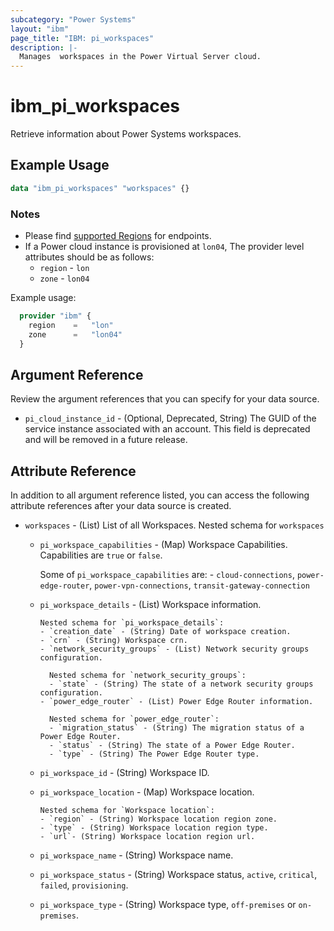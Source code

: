 ```yaml
---
subcategory: "Power Systems"
layout: "ibm"
page_title: "IBM: pi_workspaces"
description: |-
  Manages  workspaces in the Power Virtual Server cloud.
---
```


# ibm_pi_workspaces

Retrieve information about  Power Systems workspaces.

## Example Usage

```terraform
data "ibm_pi_workspaces" "workspaces" {}
```

### Notes

- Please find [supported Regions](https://cloud.ibm.com/apidocs/power-cloud#endpoint) for endpoints.
- If a Power cloud instance is provisioned at `lon04`, The provider level attributes should be as follows:
  - `region` - `lon`
  - `zone` - `lon04`

Example usage:

  ```terraform
    provider "ibm" {
      region    =   "lon"
      zone      =   "lon04"
    }
  ```

## Argument Reference

Review the argument references that you can specify for your data source.

- `pi_cloud_instance_id` - (Optional, Deprecated, String) The GUID of the service instance associated with an account. This field is deprecated and will be removed in a future release.

## Attribute Reference

In addition to all argument reference listed, you can access the following attribute references after your data source is created.

- `workspaces` - (List) List of all Workspaces.
  Nested schema for `workspaces`
  - `pi_workspace_capabilities` - (Map) Workspace Capabilities. Capabilities are `true` or `false`.

      Some of `pi_workspace_capabilities` are:
        - `cloud-connections`, `power-edge-router`, `power-vpn-connections`, `transit-gateway-connection`

  - `pi_workspace_details` - (List) Workspace information.

        Nested schema for `pi_workspace_details`:
        - `creation_date` - (String) Date of workspace creation.
        - `crn` - (String) Workspace crn.
        - `network_security_groups` - (List) Network security groups configuration.

          Nested schema for `network_security_groups`:
          - `state` - (String) The state of a network security groups configuration.
        - `power_edge_router` - (List) Power Edge Router information.

          Nested schema for `power_edge_router`:
          - `migration_status` - (String) The migration status of a Power Edge Router.
          - `status` - (String) The state of a Power Edge Router.
          - `type` - (String) The Power Edge Router type.
  - `pi_workspace_id` - (String) Workspace ID.
  - `pi_workspace_location` - (Map) Workspace location.

        Nested schema for `Workspace location`:
        - `region` - (String) Workspace location region zone.
        - `type` - (String) Workspace location region type.
        - `url`- (String) Workspace location region url.
  - `pi_workspace_name` - (String) Workspace name.
  - `pi_workspace_status` - (String) Workspace status, `active`, `critical`, `failed`, `provisioning`.
  - `pi_workspace_type` - (String) Workspace type, `off-premises` or `on-premises`.
